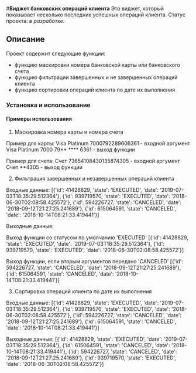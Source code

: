 #**Виджет банковских операций клиента**
Это виджет, который показывает несколько последних успешных операций клиента.
Статус проекта: *в разработке.*

## Описание
Проект содержит следующие функции:
- функцию маскировки номера банковской карты или банковского счета
- функцию фильтрации завершенных и не завершенных операций клиента
- функцию сортировки операций клиента по дате их выполнения

### Установка и использование


#### Примеры использования
1. Маскировка номера карты и номера счета

Пример для карты:
    Visa Platinum 7000792289606361 - входной аргумент
    Visa Platinum 7000 79** **** 6361 - выход функции

Пример для счета:
    Счет 73654108430135874305 - входной аргумент
    Счет **4305 - выход функции

2. Фильтрация завершенных и незавершенных операций клиента
    
Входные данные:
   [{'id': 41428829, 'state': 'EXECUTED', 'date': '2019-07-03T18:35:29.512364'},
   {'id': 939719570, 'state': 'EXECUTED', 'date': '2018-06-30T02:08:58.425572'}, 
   {'id': 594226727, 'state': 'CANCELED', 'date': '2018-09-12T21:27:25.241689'},
   {'id': 615064591, 'state': 'CANCELED', 'date': '2018-10-14T08:21:33.419441'}]

Выходные данные:

Выход функции со статусом по умолчанию 'EXECUTED'
    [{'id': 41428829, 'state': 'EXECUTED', 'date': '2019-07-03T18:35:29.512364'},
    {'id': 939719570, 'state': 'EXECUTED', 'date': '2018-06-30T02:08:58.425572'}]

Выход функции, если вторым аргументов передано 'CANCELED'
    [{'id': 594226727, 'state': 'CANCELED', 'date': '2018-09-12T21:27:25.241689'},
    {'id': 615064591, 'state': 'CANCELED', 'date': '2018-10-14T08:21:33.419441'}]

3. Сортировка операций клиента по дате их выполнения

Входные данные:
   [{'id': 41428829, 'state': 'EXECUTED', 'date': '2019-07-03T18:35:29.512364'},
   {'id': 939719570, 'state': 'EXECUTED', 'date': '2018-06-30T02:08:58.425572'}, 
   {'id': 594226727, 'state': 'CANCELED', 'date': '2018-09-12T21:27:25.241689'},
   {'id': 615064591, 'state': 'CANCELED', 'date': '2018-10-14T08:21:33.419441'}]

Выходные данные:
   [{'id': 41428829, 'state': 'EXECUTED', 'date': '2019-07-03T18:35:29.512364'},
   {'id': 615064591, 'state': 'CANCELED', 'date': '2018-10-14T08:21:33.419441'}, 
   {'id': 594226727, 'state': 'CANCELED', 'date': '2018-09-12T21:27:25.241689'},
   {'id': 939719570, 'state': 'EXECUTED', 'date': '2018-06-30T02:08:58.425572'}]